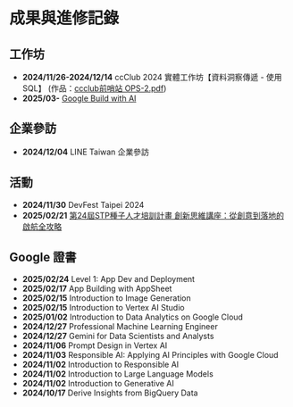 # 成果與進修記錄

## 工作坊
- **2024/11/26-2024/12/14**  ccClub 2024 實體工作坊【資料洞察傳遞 - 使用SQL】 (作品：[ccclub前哨站 OPS-2.pdf](https://github.com/inwater0929/Portfolio/blob/main/ccclub%E5%89%8D%E5%93%A8%E7%AB%99%20OPS-2.pdf))
- **2025/03-**  [Google Build with AI](https://github.com/inwater0929/Portfolio/tree/main/Google%202025%20build%20with%20AI)

## 企業參訪
- **2024/12/04** LINE Taiwan 企業參訪

## 活動
- **2024/11/30** DevFest Taipei 2024
- **2025/02/21** [第24屆STP種子人才培訓計畫 創新思維講座：從創意到落地的啟航全攻略](https://github.com/inwater0929/Portfolio/blob/main/%E6%B4%BB%E5%8B%95%E5%BF%83%E5%BE%97/%E7%AC%AC24%E5%B1%86STP%E7%A8%AE%E5%AD%90%E4%BA%BA%E6%89%8D%E5%9F%B9%E8%A8%93%E8%A8%88%E7%95%AB%20%E5%89%B5%E6%96%B0%E6%80%9D%E7%B6%AD%E8%AC%9B%E5%BA%A7%EF%BC%9A%E5%BE%9E%E5%89%B5%E6%84%8F%E5%88%B0%E8%90%BD%E5%9C%B0%E7%9A%84%E5%95%9F%E8%88%AA%E5%85%A8%E6%94%BB%E7%95%A5.ini)

## Google 證書
- **2025/02/24**  Level 1: App Dev and Deployment
- **2025/02/17**  App Building with AppSheet
- **2025/02/15**  Introduction to Image Generation
- **2025/02/15**  Introduction to Vertex AI Studio
- **2025/01/02**  Introduction to Data Analytics on Google Cloud
- **2024/12/27**  Professional Machine Learning Engineer
- **2024/12/27**  Gemini for Data Scientists and Analysts
- **2024/11/06**  Prompt Design in Vertex AI
- **2024/11/03**  Responsible AI: Applying AI Principles with Google Cloud
- **2024/11/02**  Introduction to Responsible AI
- **2024/11/02**  Introduction to Large Language Models
- **2024/11/02**  Introduction to Generative AI
- **2024/10/17**  Derive Insights from BigQuery Data
